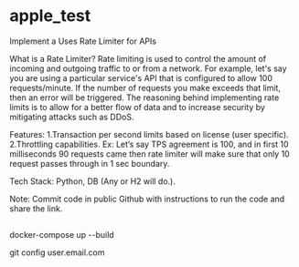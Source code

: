 # apple_test

Implement a Uses Rate Limiter for APIs

What is a Rate Limiter?
Rate limiting is used to control the amount of incoming and outgoing traffic to or from a network. For example, let's say you are using a particular service's API that is configured to allow 100 requests/minute. If the number of requests you make exceeds that limit, then an error will be triggered. The reasoning behind implementing rate limits is to allow for a better flow of data and to increase security by mitigating attacks such as DDoS. 


Features:
1.Transaction per second limits based on license (user specific).
2.Throttling capabilities.
Ex: Let’s say TPS agreement is 100, and in first 10 milliseconds 90 requests came then rate limiter will make sure that only 10 request passes through in 1 sec boundary.

Tech Stack:
Python, DB (Any or H2 will do.).

Note: Commit code in public Github with instructions to run the code and share the link. 

##

docker-compose up --build 

git config user.email.com